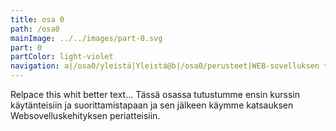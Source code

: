 ```yaml
---
title: osa 0
path: /osa0
mainImage: ../../images/part-0.svg
part: 0
partColor: light-violet
navigation: a|/osa0/yleistä|Yleistä@b|/osa0/perusteet|WEB-sovelluksen toimintaperiaatteita
---
```


<div class="intro">

Relpace this whit better text... Tässä osassa tutustumme ensin kurssin käytänteisiin ja suorittamistapaan ja sen jälkeen käymme katsauksen Websovelluskehityksen periatteisiin. 

</div>
